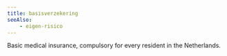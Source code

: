 ```yaml
---
title: basisverzekering
seeAlso:
    - eigen-risico
---
```


Basic medical insurance, compulsory for every resident in the Netherlands.

<!--more-->